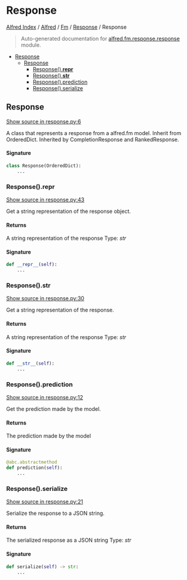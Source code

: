 # Response

[Alfred Index](../../../README.md#alfred-index) /
[Alfred](../../index.md#alfred) /
[Fm](../index.md#fm) /
[Response](./index.md#response) /
Response

> Auto-generated documentation for [alfred.fm.response.response](../../../../alfred/fm/response/response.py) module.

- [Response](#response)
  - [Response](#response-1)
    - [Response().__repr__](#response()__repr__)
    - [Response().__str__](#response()__str__)
    - [Response().prediction](#response()prediction)
    - [Response().serialize](#response()serialize)

## Response

[Show source in response.py:6](../../../../alfred/fm/response/response.py#L6)

A class that represents a response from a alfred.fm model.
Inherit from OrderedDict.
Inherited by CompletionResponse and RankedResponse.

#### Signature

```python
class Response(OrderedDict):
    ...
```

### Response().__repr__

[Show source in response.py:43](../../../../alfred/fm/response/response.py#L43)

Get a string representation of the response object.

#### Returns

A string representation of the response
Type: *str*

#### Signature

```python
def __repr__(self):
    ...
```

### Response().__str__

[Show source in response.py:30](../../../../alfred/fm/response/response.py#L30)

Get a string representation of the response.

#### Returns

A string representation of the response
Type: *str*

#### Signature

```python
def __str__(self):
    ...
```

### Response().prediction

[Show source in response.py:12](../../../../alfred/fm/response/response.py#L12)

Get the prediction made by the model.

#### Returns

The prediction made by the model

#### Signature

```python
@abc.abstractmethod
def prediction(self):
    ...
```

### Response().serialize

[Show source in response.py:21](../../../../alfred/fm/response/response.py#L21)

Serialize the response to a JSON string.

#### Returns

The serialized response as a JSON string
Type: *str*

#### Signature

```python
def serialize(self) -> str:
    ...
```


